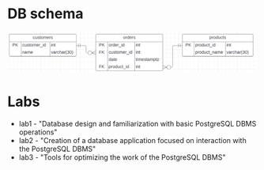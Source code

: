 
# DB schema
![alt text](https://github.com/antohka151/DBMT-KPI/blob/main/lab1/ER_DB_scheme/DB_scheme.png)

# Labs
 - lab1 - "Database design and familiarization with basic PostgreSQL DBMS operations"
 - lab2 - "Creation of a database application focused on interaction with the PostgreSQL DBMS"
 - lab3 - "Tools for optimizing the work of the PostgreSQL DBMS"
